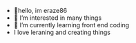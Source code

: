 - 👋hello, im eraze86
- 👀 I’m interested in many things 
- 🌱 I’m currently learning front end coding
- I love leraning and creating things 



<!---
Eraze86/Eraze86 is a ✨ special ✨ repository because its `README.md` (this file) appears on your GitHub profile.
You can click the Preview link to take a look at your changes.
--->
